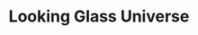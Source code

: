 ---
title: Looking Glass Universe
url: https://www.youtube.com/user/LookingGlassUniverse
categories: [youtube, scicomm]
info: Looking Glass Universe is a channel mostly about the strange world of quantum mechanics. It's created by Mithuna Yoganathan, who did her PhD in quantum computing at the University of Cambridge.
duration: long
---